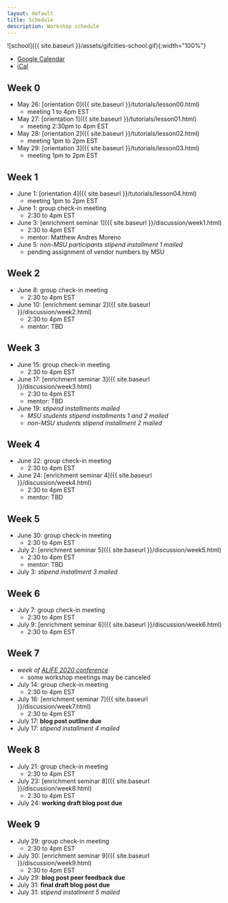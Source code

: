 ```yaml
---
layout: default
title: Schedule
description: Workshop schedule
---
```


![school]({{ site.baseurl }}/assets/gifcities-school.gif){:width="100%"}

* [Google Calendar](https://calendar.google.com/calendar?cid=MXQya3M1NjlndWc5MjFtZjZrc3BkYTY4aDBAZ3JvdXAuY2FsZW5kYXIuZ29vZ2xlLmNvbQ)
* [iCal](https://calendar.google.com/calendar/ical/1t2ks569gug921mf6kspda68h0%40group.calendar.google.com/public/basic.ics)

## Week 0
* May 26: [orientation 0]({{ site.baseurl }}/tutorials/lesson00.html)
  * meeting 1 to 4pm EST
* May 27: [orientation 1]({{ site.baseurl }}/tutorials/lesson01.html)
  * meeting 2:30pm to 4pm EST
* May 28: [orientation 2]({{ site.baseurl }}/tutorials/lesson02.html)
  * meeting 1pm to 2pm EST
* May 29: [orientation 3]({{ site.baseurl }}/tutorials/lesson03.html)
  * meeting 1pm to 2pm EST

## Week 1
* June 1: [orientation 4]({{ site.baseurl }}/tutorials/lesson04.html)
  * meeting 1pm to 2pm EST
* June 1: group check-in meeting
  * 2:30 to 4pm EST
* June 3: [enrichment seminar 1]({{ site.baseurl }}/discussion/week1.html)
  * 2:30 to 4pm EST
  * mentor: Matthew Andres Moreno
* June 5: *non-MSU participants stipend installment 1 mailed*
  * pending assignment of vendor numbers by MSU

## Week 2
* June 8: group check-in meeting
  * 2:30 to 4pm EST
* June 10: [enrichment seminar 2]({{ site.baseurl }}/discussion/week2.html)
  * 2:30 to 4pm EST
  * mentor: TBD

## Week 3
* June 15: group check-in meeting
  * 2:30 to 4pm EST
* June 17: [enrichment seminar 3]({{ site.baseurl }}/discussion/week3.html)
  * 2:30 to 4pm EST
  * mentor: TBD
* June 19: *stipend installments mailed*
  * *MSU students stipend installments 1 and 2 mailed*
  * *non-MSU students stipend installment 2 mailed*

## Week 4
* June 22: group check-in meeting
  * 2:30 to 4pm EST
* June 24: [enrichment seminar 4]({{ site.baseurl }}/discussion/week4.html)
  * 2:30 to 4pm EST
  * mentor: TBD

## Week 5
* June 30: group check-in meeting
  * 2:30 to 4pm EST
* July 2: [enrichment seminar 5]({{ site.baseurl }}/discussion/week5.html)
  * 2:30 to 4pm EST
  * mentor: TBD
* July 3: *stipend installment 3 mailed*

## Week 6
* July 7: group check-in meeting
  * 2:30 to 4pm EST
* July 9: [enrichment seminar 6]({{ site.baseurl }}/discussion/week6.html)
  * 2:30 to 4pm EST

## Week 7
* *week of [ALIFE 2020 conference](http://2020.alife.org/)*
  * some workshop meetings may be canceled
* July 14: group check-in meeting
  * 2:30 to 4pm EST
* July 16: [enrichment seminar 7]({{ site.baseurl }}/discussion/week7.html)
  * 2:30 to 4pm EST
* July 17: **blog post outline due**
* July 17: *stipend installment 4 mailed*

## Week 8
* July 21: group check-in meeting
  * 2:30 to 4pm EST
* July 23: [enrichment seminar 8]({{ site.baseurl }}/discussion/week8.html)
  * 2:30 to 4pm EST
* July 24: **working draft blog post due**

## Week 9
* July 29: group check-in meeting
  * 2:30 to 4pm EST
* July 30: [enrichment seminar 9]({{ site.baseurl }}/discussion/week9.html)
  * 2:30 to 4pm EST
* July 29: **blog post peer feedback due**
* July 31: **final draft blog post due**
* July 31: *stipend installment 5 mailed*
